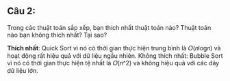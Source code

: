 ## Câu 2:
Trong các thuật toán sắp xếp, bạn thích nhất thuật toán nào? Thuật toán nào bạn không thích nhất? Tại sao?

**Thích nhất**: Quick Sort vì nó có thời gian thực hiện trung bình là 𝑂(𝑛log𝑛)
và hoạt động rất hiệu quả với dữ liệu ngẫu nhiên.
Không thích nhất: Bubble Sort vì nó có thời gian thực hiện tệ nhất là 𝑂(𝑛^2) và không hiệu quả với các dãy dữ liệu lớn.
